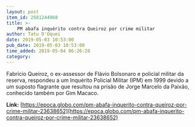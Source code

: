 ```yaml
---
layout: post
item_id: 2581244968
title: >-
    PM abafa inquérito contra Queiroz por crime militar
author: Tatu D'Oquei
date: 2019-05-03 10:53:00
pub_date: 2019-05-03 10:53:00
time_added: 2019-05-04 06:26:28
category: 
---
```


Fabrício Queiroz, o ex-assessor de Flávio Bolsonaro e policial militar da reserva, respondeu a um Inquérito Policial Militar (IPM) em 1999 devido a um suposto flagrante que resultou na prisão de Jorge Marcelo da Paixão, conhecido também por Gim Macaco.

**Link:** [https://epoca.globo.com/pm-abafa-inquerito-contra-queiroz-por-crime-militar-23638652](https://epoca.globo.com/pm-abafa-inquerito-contra-queiroz-por-crime-militar-23638652)

